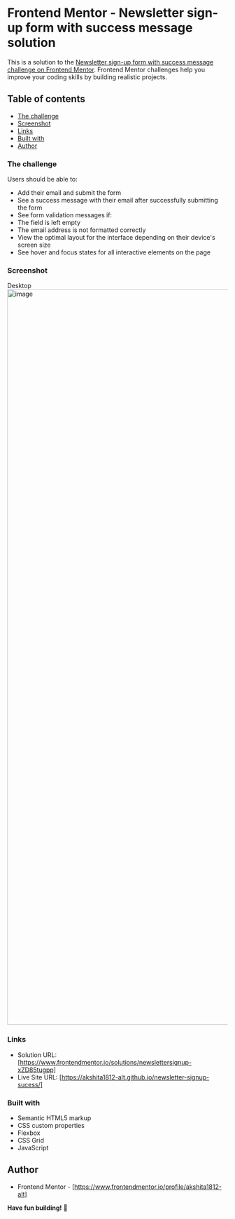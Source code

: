 # Frontend Mentor - Newsletter sign-up form with success message solution

This is a solution to the [Newsletter sign-up form with success message challenge on Frontend Mentor](https://www.frontendmentor.io/challenges/newsletter-signup-form-with-success-message-3FC1AZbNrv). Frontend Mentor challenges help you improve your coding skills by building realistic projects.

## Table of contents

- [The challenge](#the-challenge)
- [Screenshot](#screenshot)
- [Links](#links)
- [Built with](#built-with)
- [Author](#author)

### The challenge

Users should be able to:

- Add their email and submit the form
- See a success message with their email after successfully submitting the form
- See form validation messages if:
- The field is left empty
- The email address is not formatted correctly
- View the optimal layout for the interface depending on their device's screen size
- See hover and focus states for all interactive elements on the page

### Screenshot

Desktop
<img width="1679" alt="image" src="https://github.com/akshita1812-alt/newsletter-signup-sucess/assets/69713523/6512a68b-0b5b-4bb6-bf2d-aab53bb84b19">

### Links

- Solution URL: [https://www.frontendmentor.io/solutions/newslettersignup-xZD85tugpp]
- Live Site URL: [https://akshita1812-alt.github.io/newsletter-signup-sucess/]

### Built with

- Semantic HTML5 markup
- CSS custom properties
- Flexbox
- CSS Grid
- JavaScript

## Author

- Frontend Mentor - [https://www.frontendmentor.io/profile/akshita1812-alt]

**Have fun building!** 🚀
